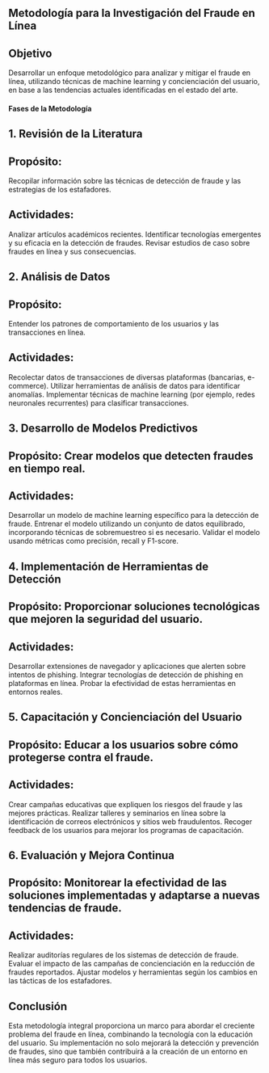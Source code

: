 ## Metodología para la Investigación del Fraude en Línea
## Objetivo

Desarrollar un enfoque metodológico para analizar y mitigar el fraude en línea, utilizando técnicas de machine learning y concienciación del usuario, en base a las tendencias actuales identificadas en el estado del arte.

#### Fases de la Metodología

## 1. Revisión de la Literatura
## Propósito: 
Recopilar información sobre las técnicas de detección de fraude y las estrategias de los estafadores.

## Actividades:
Analizar artículos académicos recientes.
Identificar tecnologías emergentes y su eficacia en la detección de fraudes.
Revisar estudios de caso sobre fraudes en línea y sus consecuencias.

## 2. Análisis de Datos
## Propósito: 
Entender los patrones de comportamiento de los usuarios y las transacciones en línea.

## Actividades:
Recolectar datos de transacciones de diversas plataformas (bancarias, e-commerce).
Utilizar herramientas de análisis de datos para identificar anomalías.
Implementar técnicas de machine learning (por ejemplo, redes neuronales recurrentes) para clasificar transacciones.

## 3. Desarrollo de Modelos Predictivos
## Propósito: Crear modelos que detecten fraudes en tiempo real.

## Actividades:
Desarrollar un modelo de machine learning específico para la detección de fraude.
Entrenar el modelo utilizando un conjunto de datos equilibrado, incorporando técnicas de sobremuestreo si es necesario.
Validar el modelo usando métricas como precisión, recall y F1-score.

## 4. Implementación de Herramientas de Detección
## Propósito: Proporcionar soluciones tecnológicas que mejoren la seguridad del usuario.

## Actividades:
Desarrollar extensiones de navegador y aplicaciones que alerten sobre intentos de phishing.
Integrar tecnologías de detección de phishing en plataformas en línea.
Probar la efectividad de estas herramientas en entornos reales.

## 5. Capacitación y Concienciación del Usuario
## Propósito: Educar a los usuarios sobre cómo protegerse contra el fraude.

## Actividades:
Crear campañas educativas que expliquen los riesgos del fraude y las mejores prácticas.
Realizar talleres y seminarios en línea sobre la identificación de correos electrónicos y sitios web fraudulentos.
Recoger feedback de los usuarios para mejorar los programas de capacitación.

## 6. Evaluación y Mejora Continua
## Propósito: Monitorear la efectividad de las soluciones implementadas y adaptarse a nuevas tendencias de fraude.

## Actividades:
Realizar auditorías regulares de los sistemas de detección de fraude.
Evaluar el impacto de las campañas de concienciación en la reducción de fraudes reportados.
Ajustar modelos y herramientas según los cambios en las tácticas de los estafadores.

## Conclusión
Esta metodología integral proporciona un marco para abordar el creciente problema del fraude en línea, combinando la tecnología con la educación del usuario. Su implementación no solo mejorará la detección y prevención de fraudes, sino que también contribuirá a la creación de un entorno en línea más seguro para todos los usuarios.
